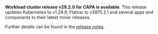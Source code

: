 **Workload cluster release v29.2.0 for CAPA is available**. This release updates Kubernetes to v1.29.9, Flatcar to v3975.2.1 and several apps and components to their latest minor releases.

Further details can be found in the [release notes](https://docs.giantswarm.io/changes/workload-cluster-releases-capa/releases/aws-29.2.0).
